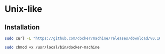 # Unix-like

## Installation

```sh
sudo curl -L "https://github.com/docker/machine/releases/download/v0.16.1/docker-machine-$(uname -s)-$(uname -m)" -o /usr/local/bin/docker-machine
```

```sh
sudo chmod +x /usr/local/bin/docker-machine
```
